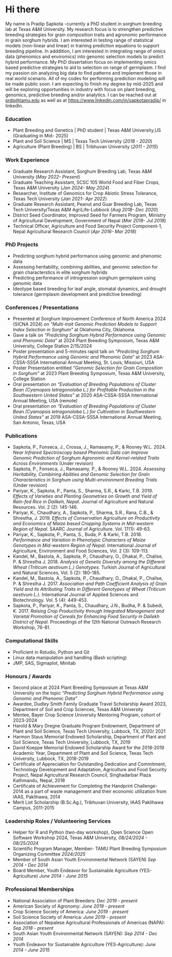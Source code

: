 # Hi there
My name is Pradip Sapkota -currently a PhD student in sorghum breeding lab at Texas A&M University. My research focus is to strengthen predictive breeding strategies for grain composition traits and agronomic performance in grain sorghum hybrids. I am interested in testing range of statistical models (non-linear and linear) in training prediction equations to support breeding pipeline. In adddition, I am interested in integrating range of omics data (phenomics and enviromics) into genomic selection models to predict hybrid performance. My PhD dissertation focus on implementing omics based predictive strategies to aid to selection on range of germplasm. I find my passion oin analyzing big data to find patterns and implement those in real world scenario. All of my codes for performing prediction modeling will be made public soon. I am expecting to finish my degree by mid-2025 and will be exploring opportunities in industry with focus on plant breeding, genomics, predictive breeding and/or analytics. I can be reached out at prdp@tamu.edu as well as at https://www.linkedin.com/in/sapkotapradip/ in linkedIn.

### Education
- Plant Breeding and Genetics | PhD student | Texas A&M University,US (Graduating in Mid- 2025)
- Plant and Soil Science | MS | Texas Tech University (_2018 - 2020_)
- Agriculture (Plant Breeding) | BS | Tribhuvan University (_2011 - 2015_)


### Work Experience
- Graduate Research Assistant, Sorghum Breeding Lab, Texas A&M University (_May 2022- Present_)
- Graduate Teaching Assistant, SCSC 105 World Food and Fiber Crops, Texas A&M University (_Jan 2024- May 2024_)
- Researcher, Institute of Genomics for Crop Abiotic Stress Tolerance, Texas Tech University (_Jan 2021- Apr 2022_)
- Graduate Research Assistant, Peanut and Guar Breeding Lab, Texas Tech University/Texas A&M AgriLife-Lubbock (_Aug 2018- Dec 2020_)
- District Seed Coordinator, Improved Seed for Farmers Program, Ministry of Agricultural Development, Government of Nepal (_Mar 2018- Jul 2018_)
- Technical Officer, Agriculture and Food Security Project Component-1, Nepal Agricultural Research Council (_Apr 2016- Mar 2018_)

### PhD Projects
- Predicting sorghum hybrid performance using genomic and phenomic data
- Assessing heritability, combining abilities, and genomic selection for grain characterstics in elite sorghum hybrids
- Predicting performance of introgression sorghum germplasm using genomic data
- Ideotype based breeding for leaf angle, stomatal dynamics, and drought tolerance (germplasm development and predictive breeding)

### Conferences / Presentations
- Presented at Sorghum Improvement Conference of North America 2024 (SICNA 2024) on _"Multi-trait Genomic Prediction Models to Support Index Selection in Sorghum"_ at Oklahoma City, Oklahoma
- Gave a talk on _“Predicting Sorghum Hybrid Performance using Genomic and Phenomic Data”_ at 2024 Plant Breeding Symposium, Texas A&M University, College Station 2/15/2024
- Poster presentation and 5-minutes rapid talk on _“Predicting Sorghum Hybrid Performance using Genomic and Phenomic Data”_ at  2023 ASA-CSSA-SSSA International Annual Meeting, St. Louis, Missouri, USA
- Poster Presentation entitled _“Genomic Selection for Grain Composition in Sorghum”_ at 2023 Plant Breeding Symposium, Texas A&M University, College Station
- Oral presentation on _“Evaluation of Breeding Populations of Cluster Bean (Cyamopsis tetragonoloba L.) for Profitable Production in the Southwestern United States”_ at 2020 ASA-CSSA-SSSA International Annual Meeting, USA (remote)
- Oral presentation on _“Evaluation of Breeding Populations of Cluster Bean (Cyamopsis tetragonoloba L.) for Cultivation in Southwestern United States”_ at 2019 ASA-CSSA-SSSA International Annual Meeting, San Antonio, Texas, USA

### Publications
- Sapkota, P., Fonseca, J., Crossa, J., Ramasamy, P., & Rooney W.L. 2024. _Near Infrared Spectroscopy based Phenomic Data can Improve Genomic Prediction of Sorghum Agronomic and Kernel-related Traits Across Environments_ (Under revision)
- Sapkota, P., Fonseca, J., Ramasamy, P., & Rooney W.L. 2024. _Assessing Heritability, Combining Abilities and Genomic Selection for Grain Characteristics in Sorghum using Multi-environment Breeding Trials_ (Under revision)
- Pariyar, K., Sapkota, P., Panta, S., Sharma, S.R., & Karki, T.B. 2019. _Effects of Varieties and Planting Geometries on Growth and Yield of Rain-fed Rice in Dailkeh, Nepal._ Journal of Agriculture and Natural Resources. Vol. 2 (2): 145-146.
- Pariyar, K., Chaudhary, A., Sapkota, P., Sharma, S.R., Rana, C.B., & Shrestha, J. 2019. _Effects of Conservation Agriculture on Productivity and Economics of Maize based Cropping Systems in Mid-western Region of Nepal._ SAARC Journal of Agriculture. Vol. 17(1): 49-63.
- Pariyar, K., Sapkota, P., Panta, S., Buda, P. & Karki, T.B. 2018. _Performance and Variation in Phenotypic Characters of Maize Genotypes in Mid-western Region of Nepal._ International Journal of Agriculture, Environment and Food Sciences, Vol. 2 (3): 109-113.
- Kandel, M., Bastola, A., Sapkota, P., Chaudhary, O., Dhakal, P., Chalise, P. & Shrestha J. 2018. _Analysis of Genetic Diversity among the Different Wheat (Triticum aestivum L.) Genotypes._ Turkish Journal of Agricultural and Natural Sciences, Vol. 5 (2): 180-185.
- Kandel, M., Bastola, A., Sapkota, P., Chaudhary, O., Dhakal, P., Chalise, P. & Shrestha J. 2017. _Association and Path Coefficient Analysis of Grain Yield and its Attributing Traits in Different Genotypes of Wheat (Triticum aestivum L.)._ International Journal of Applied Sciences and Biotechnology. Vol. 5 (4): 449-453.
- Sapkota, P., Pariyar, K., Panta, S., Chaudhary, J.N., Budha, P. & Subedi, K. 2017. _Raising Crop Productivity through Integrated Management and Varietal Promotion of Cereals for Enhancing Food Security in Dailekh District of Nepal._ Proceedings of the 12th National Outreach Research Workshop, 76-81. 

### Computational Skills
- Proficient in Rstudio, Python and Git
- Linux data manipulation and handling (Bash scripting)
- JMP, SAS, Sigmaplot, Minitab

### Honours / Awards
- Second place at 2024 Plant Breeding Symposium at Texas A&M University on the topic _“Predicting Sorghum Hybrid Performance using Genomic and Phenomic Data”_
- Awardee, Dudley Smith Family Graduate Travel Scholarship Award 2023, Department of Soil and Crop Sciences, Texas A&M University
- Mentee, Bayer Crop Science University Mentoring Program, cohort of 2023-2024
- Harold & Mary Dregne Graduate Program Endowment, Department of Plant and Soil Science, Texas Tech University, Lubbock, TX, 2020/ 2021
- Harmon Staus Memorial Endowed Scholarship, Department of Plant and Soil Science, Texas Tech University, Lubbock, TX, 2019
- David Koeppe Memorial Endowed Scholarship Award for the 2018-2019 Academic Year, Department of Plant and Soil Science, Texas Tech University, Lubbock, TX, 2018-2019
- Certificate of Appreciation for Outstanding Dedication and Commitment, Technology Development and Adaptation, Agriculture and Food Security Project, Nepal Agricultural Research Council, Singhadarbar Plaza Kathmandu, Nepal, 2018
- Certificate of Achievement for Completing the Handprint Challenge-2014 as a part of waste management and their economic utilization from IAAS, Paklihawa, 2014
- Merit List Scholarship (B.Sc.Ag.), Tribhuvan University, IAAS Paklihawa Campus, 2011-2015

### Leadership Roles / Volunteering Services
- Helper for R and Python (two-day workshop), Open Science Open Software Workshop 2024, Texas A&M University, _08/24/2024 - 08/25/2024_
- Scientific Program Manager, Member- TAMU Plant Breeding Symposium Organizing Committee _2024/2025_
- Member of South Asian Youth Environmental Network (SAYEN) _Sep 2014 - Dec 2014_
- Board Member, Youth Endeavor for Sustainable Agriculture (YES-Agriculture) _June 2014 - June 2015_

### Professional Memberships
- National Association of Plant Breeders:                                                _Dec 2019 - present_
- American Society of Agronomy:                                                          _June 2019 - present_
- Crop Science Society of America:                                                       _June 2019 - present_
- Soil Science Society of America:                                                       _June 2019 - present_
- Association of Nepalese Agricultural Professionals of Americas (NAPA):                 _Sep 2018 - present_
- South Asian Youth Environmental Network (SAYEN):                                       _Sep 2014 - Dec 2014_
- Youth Endeavor for Sustainable Agriculture (YES-Agriculture):                          _June 2014 - June 2015_
